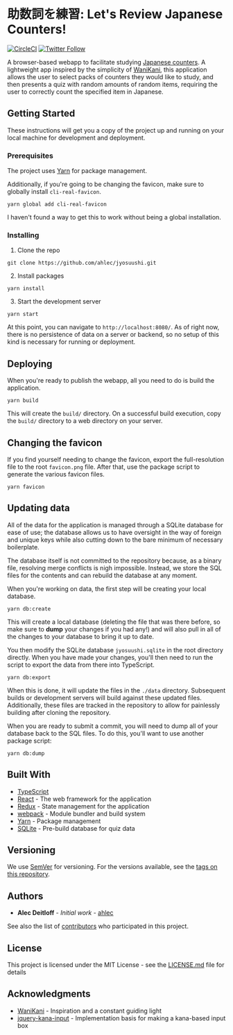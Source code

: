 # 助数詞を練習: Let's Review Japanese Counters!

[![CircleCI](https://circleci.com/gh/ahlec/jyosuushi.svg?style=svg)](https://circleci.com/gh/ahlec/jyosuushi)
[![Twitter Follow](https://img.shields.io/twitter/follow/Jyosuushi.svg?style=social)](https://twitter.com/Jyosuushi)

A browser-based webapp to facilitate studying [Japanese counters](https://en.wikipedia.org/wiki/Japanese_counter_word). A lightweight app inspired by the simplicity of [WaniKani](https://www.wanikani.com/), this application allows the user to select packs of counters they would like to study, and then presents a quiz with random amounts of random items, requiring the user to correctly count the specified item in Japanese.

## Getting Started

These instructions will get you a copy of the project up and running on your local machine for development and deployment.

### Prerequisites

The project uses [Yarn](https://yarnpkg.com/) for package management.

Additionally, if you're going to be changing the favicon, make sure to globally install `cli-real-favicon`.

```
yarn global add cli-real-favicon
```

I haven't found a way to get this to work without being a global installation.

### Installing

1. Clone the repo

```
git clone https://github.com/ahlec/jyosuushi.git
```

2. Install packages

```
yarn install
```

3. Start the development server

```
yarn start
```

At this point, you can navigate to `http://localhost:8080/`. As of right now, there is no persistence of data on a server or backend, so no setup of this kind is necessary for running or deployment.

## Deploying

When you're ready to publish the webapp, all you need to do is build the application.

```
yarn build
```

This will create the `build/` directory. On a successful build execution, copy the `build/` directory to a web directory on your server.

## Changing the favicon

If you find yourself needing to change the favicon, export the full-resolution file to the root `favicon.png` file. After that, use the package script to generate the various favicon files.

```
yarn favicon
```

## Updating data

All of the data for the application is managed through a SQLite database for ease of use; the database allows us to have oversight in the way of foreign and unique keys while also cutting down to the bare minimum of necessary boilerplate.

The database itself is not committed to the repository because, as a binary file, resolving merge conflicts is nigh impossible. Instead, we store the SQL files for the contents and can rebuild the database at any moment.

When you're working on data, the first step will be creating your local database.

```
yarn db:create
```

This will create a local database (deleting the file that was there before, so make sure to **dump** your changes if you had any!) and will also pull in all of the changes to your database to bring it up to date.

You then modify the SQLite database `jyosuushi.sqlite` in the root directory directly. When you have made your changes, you'll then need to run the script to export the data from there into TypeScript.

```
yarn db:export
```

When this is done, it will update the files in the `./data` directory. Subsequent builds or development servers will build against these updated files. Additionally, these files are tracked in the repository to allow for painlessly building after cloning the repository.

When you are ready to submit a commit, you will need to dump all of your database back to the SQL files. To do this, you'll want to use another package script:

```
yarn db:dump
```

## Built With

- [TypeScript](https://www.typescriptlang.org/)
- [React](https://reactjs.org/) - The web framework for the application
- [Redux](https://redux.js.org/) - State management for the application
- [webpack](https://webpack.js.org/) - Module bundler and build system
- [Yarn](https://yarnpkg.com/) - Package management
- [SQLite](https://www.sqlite.org/index.html) - Pre-build database for quiz data

## Versioning

We use [SemVer](http://semver.org/) for versioning. For the versions available, see the [tags on this repository](https://github.com/ahlec/jyosuushi/tags).

## Authors

- **Alec Deitloff** - _Initial work_ - [ahlec](https://github.com/ahlec)

See also the list of [contributors](https://github.com/ahlec/jyosuushi/contributors) who participated in this project.

## License

This project is licensed under the MIT License - see the [LICENSE.md](LICENSE.md) file for details

## Acknowledgments

- [WaniKani](https://www.wanikani.com/) - Inspiration and a constant guiding light
- [jquery-kana-input](https://github.com/argelius/jquery-kana-input) - Implementation basis for making a kana-based input box
